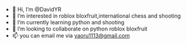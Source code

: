 - 👋 Hi, I’m @DavidYR
- 👀 I’m interested in roblox bloxfruit,international chess and shooting
- 🌱 I’m currently learning python and shooting
- 💞️ I’m looking to collaborate on python roblox bloxfruit
- 📫 you can email me via yaoru1113@gmail.com

<!---
DavidYR/DavidYR is a ✨ special ✨ repository because its `README.md` (this file) appears on your GitHub profile.
You can click the Preview link to take a look at your changes.
--->
